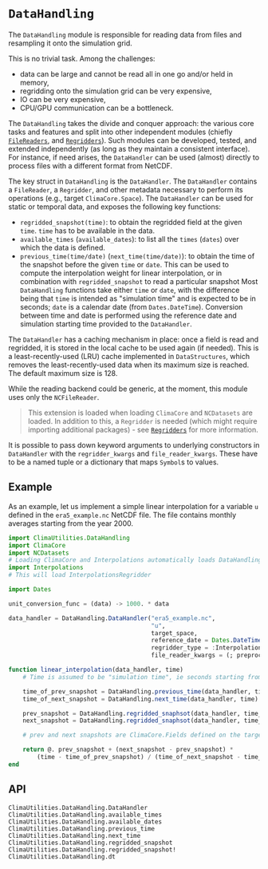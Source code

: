 # `DataHandling`

The `DataHandling` module is responsible for reading data from files and
resampling it onto the simulation grid.

This is no trivial task. Among the challenges:
- data can be large and cannot be read all in one go and/or held in memory,
- regridding onto the simulation grid can be very expensive,
- IO can be very expensive,
- CPU/GPU communication can be a bottleneck.

The `DataHandling` takes the divide and conquer approach: the various core tasks
and features and split into other independent modules (chiefly
[`FileReaders`](@ref), and [`Regridders`](@ref)). Such modules can be developed,
tested, and extended independently (as long as they maintain a consistent
interface). For instance, if need arises, the `DataHandler` can be used (almost)
directly to process files with a different format from NetCDF.

The key struct in `DataHandling` is the `DataHandler`. The `DataHandler`
contains a `FileReader`, a `Regridder`, and other metadata necessary to perform
its operations (e.g., target `ClimaCore.Space`). The `DataHandler` can be used
for static or temporal data, and exposes the following key functions:
- `regridded_snapshot(time)`: to obtain the regridded field at the given `time`.
                    `time` has to be available in the data.
- `available_times` (`available_dates`): to list all the `times` (`dates`) over
                    which the data is defined.
- `previous_time(time/date)` (`next_time(time/date)`): to obtain the time of the
                         snapshot before the given `time` or `date`. This can be
                         used to compute the interpolation weight for linear
                         interpolation, or in combination with
                         `regridded_snapshot` to read a particular snapshot
Most `DataHandling` functions take either `time` or `date`, with the difference
being that `time` is intended as "simulation time" and is expected to be in
seconds; `date` is a calendar date (from `Dates.DateTime`). Conversion between
time and date is performed using the reference date and simulation starting time
provided to the `DataHandler`.

The `DataHandler` has a caching mechanism in place: once a field is read and
regridded, it is stored in the local cache to be used again (if needed).
This is a least-recently-used (LRU) cache implemented in `DataStructures`,
which removes the least-recently-used data when its maximum size is reached.
The default maximum size is 128.

While the reading backend could be generic, at the moment, this module uses only
the `NCFileReader`.

> This extension is loaded when loading `ClimaCore` and `NCDatasets` are loaded.
> In addition to this, a `Regridder` is needed (which might require importing
> additional packages) - see [`Regridders`](@ref) for more information.

It is possible to pass down keyword arguments to underlying constructors in
`DataHandler` with the `regridder_kwargs` and `file_reader_kwargs`. These have
to be a named tuple or a dictionary that maps `Symbol`s to values.

## Example

As an example, let us implement a simple linear interpolation for a variable `u`
defined in the `era5_example.nc` NetCDF file. The file contains monthly averages
starting from the year 2000.

```julia
import ClimaUtilities.DataHandling
import ClimaCore
import NCDatasets
# Loading ClimaCore and Interpolations automatically loads DataHandling
import Interpolations
# This will load InterpolationsRegridder

import Dates

unit_conversion_func = (data) -> 1000. * data

data_handler = DataHandling.DataHandler("era5_example.nc",
                                        "u",
                                        target_space,
                                        reference_date = Dates.DateTime(2000, 1, 1),
                                        regridder_type = :InterpolationsRegridder,
                                        file_reader_kwargs = (; preprocess_func = unit_conversion_func))

function linear_interpolation(data_handler, time)
    # Time is assumed to be "simulation time", ie seconds starting from reference_date

    time_of_prev_snapshot = DataHandling.previous_time(data_handler, time)
    time_of_next_snapshot = DataHandling.next_time(data_handler, time)

    prev_snapshot = DataHandling.regridded_snaphsot(data_handler, time_of_prev_snapshot)
    next_snapshot = DataHandling.regridded_snaphsot(data_handler, time_of_next_snapshot)

    # prev and next snapshots are ClimaCore.Fields defined on the target_space

    return @. prev_snapshot + (next_snapshot - prev_snapshot) *
        (time - time_of_prev_snapshot) / (time_of_next_snapshot - time_of_prev_snapshot)
end
```

## API

```@docs
ClimaUtilities.DataHandling.DataHandler
ClimaUtilities.DataHandling.available_times
ClimaUtilities.DataHandling.available_dates
ClimaUtilities.DataHandling.previous_time
ClimaUtilities.DataHandling.next_time
ClimaUtilities.DataHandling.regridded_snapshot
ClimaUtilities.DataHandling.regridded_snapshot!
ClimaUtilities.DataHandling.dt
```
